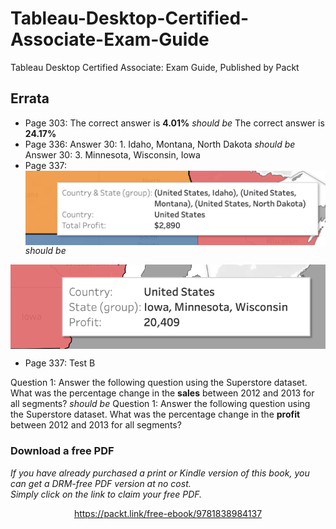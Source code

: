 


# Tableau-Desktop-Certified-Associate-Exam-Guide
Tableau Desktop Certified Associate: Exam Guide, Published by Packt


## Errata

* Page 303: The correct answer is **4.01%** _should be_ The correct answer is **24.17%**
* Page 336: Answer 30: 1. Idaho, Montana, North Dakota _should be_ Answer 30: 3. Minnesota, Wisconsin, Iowa
* Page 337:
<img src="https://github.com/PacktPublishing/Tableau-Desktop-Certified-Associate-Exam-Guide/blob/master/images/B15245_107.png" align="center"> _should be_ 
<img src="https://github.com/PacktPublishing/Tableau-Desktop-Certified-Associate-Exam-Guide/blob/master/images/1_resolution.png" align="center">

* Page 337: Test B

Question 1: Answer the following question using the Superstore dataset. What was the percentage change in the **sales** between 2012 and 2013 for all segments?  _should be_  Question 1: Answer the following question using the Superstore dataset. What was the percentage change in the **profit** between 2012 and 2013 for all segments?

### Download a free PDF

 <i>If you have already purchased a print or Kindle version of this book, you can get a DRM-free PDF version at no cost.<br>Simply click on the link to claim your free PDF.</i>
<p align="center"> <a href="https://packt.link/free-ebook/9781838984137">https://packt.link/free-ebook/9781838984137 </a> </p>